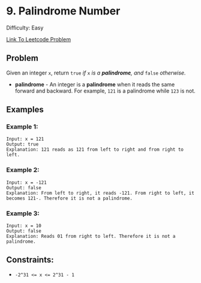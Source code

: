 # 9. Palindrome Number
Difficulty: Easy

[Link To Leetcode Problem](https://leetcode.com/problems/palindrome-number/)

## Problem
Given an integer `x`, return `true` *if* `x` *is a 
**palindrome**, and* `false` *otherwise.*
- **palindrome** - An integer is a **palindrome** when it reads the same forward and backward.
For example, `121` is a palindrome while `123` is not.

## Examples
### Example 1:
```
Input: x = 121
Output: true
Explanation: 121 reads as 121 from left to right and from right to left.
```
### Example 2:
```
Input: x = -121
Output: false
Explanation: From left to right, it reads -121. From right to left, it becomes 121-. Therefore it is not a palindrome.
```
### Example 3:
```
Input: x = 10
Output: false
Explanation: Reads 01 from right to left. Therefore it is not a palindrome.
```

## Constraints:
- `-2^31 <= x <= 2^31 - 1`